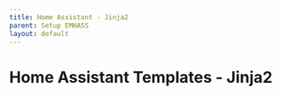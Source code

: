 ```yaml
---
title: Home Assistant - Jinja2
parent: Setup EMHASS 
layout: default
---
```


# Home Assistant Templates - Jinja2